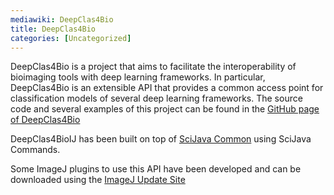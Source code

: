 ```yaml
---
mediawiki: DeepClas4Bio
title: DeepClas4Bio
categories: [Uncategorized]
---
```


DeepClas4Bio is a project that aims to facilitate the interoperability of bioimaging tools with deep learning frameworks. In particular, DeepClas4Bio is an extensible API that provides a common access point for classification models of several deep learning frameworks. The source code and several examples of this project can be found in the [GitHub page of DeepClas4Bio](https://github.com/adines/DeepClas4Bio)

DeepClas4BioIJ has been built on top of [SciJava Common](/libs/scijava#scijava-common) using SciJava Commands.

Some ImageJ plugins to use this API have been developed and can be downloaded using the [ImageJ Update Site](http://sites.imagej.net/Adines/)
